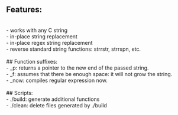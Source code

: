 ## Features:
<br>
- works with any C string
<br>
- in-place string replacement
<br>
- in-place regex string replacement
<br>
- reverse standard string functions: strrstr, strrspn, etc.
<br>
<br>
## Function suffixes:
<br>
- _p: returns a pointer to the new end of the passed string.
<br>
- _f: assumes that there be enough space: it will not grow the string.
<br>
- _now: compiles regular expression now.
<br>
<br>
## Scripts:
<br>
- ./build: generate additional functions
<br>
- ./clean: delete files generated by ./build
